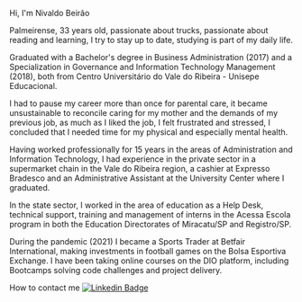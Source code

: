Hi, I'm Nivaldo Beirão

Palmeirense, 33 years old, passionate about trucks, passionate about reading and learning, I try to stay up to date, studying is part of my daily life.

Graduated with a Bachelor's degree in Business Administration (2017) and a Specialization in Governance and Information Technology Management (2018), both from Centro Universitário do Vale do Ribeira - Unisepe Educacional.

I had to pause my career more than once for parental care, it became unsustainable to reconcile caring for my mother and the demands of my previous job, as much as I liked the job, I felt frustrated and stressed, I concluded that I needed time for my physical and especially mental health.

Having worked professionally for 15 years in the areas of Administration and Information Technology, I had experience in the private sector in a supermarket chain in the Vale do Ribeira region, a cashier at Expresso Bradesco and an Administrative Assistant at the University Center where I graduated.

In the state sector, I worked in the area of ​​education as a Help Desk, technical support, training and management of interns in the Acessa Escola program in both the Education Directorates of Miracatu/SP and Registro/SP.

During the pandemic (2021) I became a Sports Trader at Betfair International, making investments in football games on the Bolsa Esportiva Exchange. I have been taking online courses on the DIO platform, including Bootcamps solving code challenges and project delivery.

How to contact me [![Linkedin Badge](https://img.shields.io/badge/-NivaldoBeirão-blue?style=flat-square&logo=Linkedin&logoColor=white&link=https://www.linkedin.com/in/nivaldobeirao/)](https://www.linkedin.com/in/nivaldobeirao/)  

<!---
njtsb1/njtsb1 is a ✨ special ✨ repository because its `README.md` (this file) appears on your GitHub profile.
You can click the Preview link to take a look at your changes.
--->
